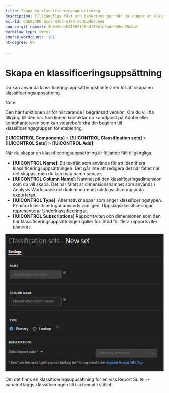 ```yaml
---
title: Skapa en klassificeringsuppsättning
description: Tillgängliga fält och beskrivningar när du skapar en klassificeringsuppsättning.
exl-id: 6d692d90-8cc7-4306-a780-58d03db45be8
source-git-commit: 3b0e2bbe531692f26ed118b1d2adc0b5ed28a9bf
workflow-type: tm+mt
source-wordcount: '181'
ht-degree: 0%

---
```


# Skapa en klassificeringsuppsättning

Du kan använda klassificeringsuppsättningshanteraren för att skapa en klassificeringsuppsättning.

>[!NOTE]
>
>Den här funktionen är för närvarande i begränsad version. Om du vill ha tillgång till den här funktionen kontaktar du kundtjänst på Adobe eller kontohanteraren som kan vidarebefordra din begäran till klassificeringsgruppen för etablering.

**[!UICONTROL Components]** > **[!UICONTROL Classification sets]** > **[!UICONTROL Sets]** > **[!UICONTROL Add]**

När du skapar en klassificeringsuppsättning är följande fält tillgängliga.

* **[!UICONTROL Name]**: Ett textfält som används för att identifiera klassificeringsuppsättningen. Det går inte att redigera det här fältet när det skapas, men du kan byta namn senare.
* **[!UICONTROL Column Name]**: Namnet på den klassificeringsdimension som du vill skapa. Det här fältet är dimensionsnamnet som används i Analysis Workspace och kolumnnamnet när klassificeringsdata exporteras.
* **[!UICONTROL Type]**: Alternativknappar som anger klassificeringstypen. Primära klassificeringar används vanligen. Uppslagsklassificeringar representerar [Underklassificeringar](../c-sub-classifications.md).
* **[!UICONTROL Subscriptions]** Rapportsviten och dimensionen som den här klassificeringsuppsättningen gäller för. Stöd för flera rapportsviter planeras.

![Skapa en klassificeringsuppsättning](../assets/classification-set-create.png)

Om det finns en klassificeringsuppsättning för en viss Report Suite +-variabel läggs klassificeringen till i schemat i stället.
